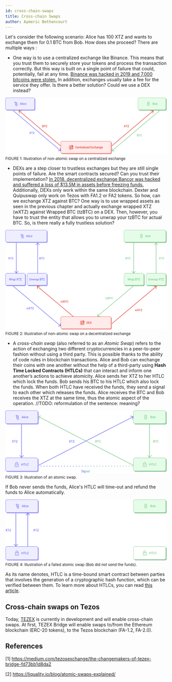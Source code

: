 ```yaml
---
id: cross-chain-swaps
title: Cross-chain Swaps
author: Aymeric Bethencourt
---
```


Let's consider the following scenario: Alice has 100 XTZ and wants to exchange them for 0.1 BTC from Bob. How does she proceed? There are multiple ways :

- One way is to use a centralized exchange like Binance. This means that you trust them to securely store your tokens and process the transaction correctly. But this way is built on a single point of failure that could, potentially, fail at any time. [Binance was hacked in 2019 and 7,000 bitcoins were stolen.](https://www.binance.com/en/blog/336904059293999104/Security-Incident-Recap) In addition, exchanges usually take a fee for the service they offer. Is there a better solution? Could we use a DEX instead?

![](../../static/img/defi/swap-cex.svg)
<small className="figure">FIGURE 1: Illustration of non-atomic swap on a centralized exchange</small>

- DEXs are a step closer to trustless exchanges but they are still single points of failure. Are the smart contracts secured? Can you trust their implementation? [In 2018, decentralized exchange Bancor was hacked and suffered a loss of $13.5M in assets before freezing funds.](https://www.zdnet.com/article/another-hack-rocks-cryptocurrency-trading-bancor-loses-23-5-million/) Additionally, DEXs only work within the same blockchain. Dexter and Quipuswap only work on Tezos with FA1.2 or FA2 tokens. So how, can we exchange XTZ against BTC? One way is to use wrapped assets as seen in the previous chapter and actually exchange wrapped XTZ (wXTZ) against Wrapped BTC (tzBTC) on a DEX. Then, however, you have to trust the entity that allows you to unwrap your tzBTC for actual BTC. So, is there really a fully trustless solution?

![](../../static/img/defi/swap-dex.svg)
<small className="figure">FIGURE 2: Illustration of non-atomic swap on a decentralized exchange</small>

- A _cross-chain swap_ (also referred to as an _Atomic Swap_) refers to the action of exchanging two different cryptocurrencies in a peer-to-peer fashion without using a third party. This is possible thanks to the ability of code rules in blockchain transactions. Alice and Bob can exchange their coins with one another without the help of a third-party using **Hash Time Locked Contracts (HTLCs)** that can interact and inform one another’s actions to achieve atomicity. Alice sends her XTZ to her HTLC which lock the funds. Bob sends his BTC to his HTLC which also lock the funds. When both HTLC have received the funds, they send a signal to each other which releases the funds. Alice receives the BTC and Bob receives the XTZ at the same time, thus the atomic aspect of the operation.
//TODO: reformulation of the sentence: meaning? 

![](../../static/img/defi/atomic-swap.svg)
<small className="figure">FIGURE 3: Illustration of an atomic swap.</small>

If Bob never sends the funds, Alice's HTLC will time-out and refund the funds to Alice automatically. 

![](../../static/img/defi/atomic-swap-fail.svg)
<small className="figure">FIGURE 4: Illustration of a failed atomic swap (Bob did not send the funds).</small>

As its name denotes, HTLC is a time-bound smart contract between parties that involves the generation of a cryptographic hash function, which can be verified between them. To learn more about HTLCs, you can read [this article](https://medium.com/blockchainio/what-are-atomic-swaps-bc1d034634c9).

## Cross-chain swaps on Tezos
Today, [TEZEX](https://tezex.io/) is currently in development and will enable cross-chain swaps. At first, TEZEX Bridge will enable swaps to/from the Ethereum blockchain (ERC-20 tokens), to the Tezos blockchain (FA-1.2, FA-2.0).

## References

[1] https://medium.com/tezosexchange/the-changemakers-of-tezex-bridge-fd73bb1d8da2

[2] https://liquality.io/blog/atomic-swaps-explained/

